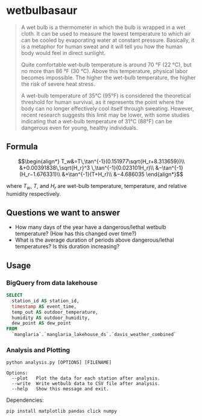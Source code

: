 # wetbulbasaur

> A wet bulb is a thermometer in which the bulb is wrapped in a wet cloth. It can be used to measure the lowest temperature to which air can be cooled by evaporating water at constant pressure. Basically, it is a metaphor for human sweat and it will tell you how the human body would feel in direct sunlight.
>
> Quite comfortable wet-bulb temperature is around 70 °F (22 °C), but no more than 86 °F (30 °C). Above this temperature, physical labor becomes impossible. The higher the wet-bulb temperature, the higher the risk of severe heat stress.
> 
> A wet-bulb temperature of 35°C (95°F) is considered the theoretical threshold for human survival, as it represents the point where the body can no longer effectively cool itself through sweating. However, recent research suggests this limit may be lower, with some studies indicating that a wet-bulb temperature of 31°C (88°F) can be dangerous even for young, healthy individuals. 

## Formula
``` math
\begin{align*}
T_w&=T\,\tan^{-1}(0.151977\sqrt{H_r+8.313659})\\
&+0.00391838\,\sqrt{H_r}^3 \,\tan^{-1}(0.023101H_r)\\
&−\tan^{-1}(H_r−1.676331)\\
&+\tan^{-1}(T+H_r)\\
&−4.686035
\end{align*}
```
where $T_w$, $T$, and $H_r$ are wet-bulb temperature, temperature, and relative humidity respectively.

## Questions we want to answer
- How many days of the year have a dangerous/lethal wetbulb temperature? (How has this changed over time?)
- What is the average duration of periods above dangerous/lethal temperatures? Is this duration increasing?

## Usage
### BigQuery from data lakehouse
```sql 
SELECT
  station_id AS station_id,
  timestamp AS event_time,
  temp_out AS outdoor_temperature,
  humidity AS outdoor_humidity,
  dew_point AS dew_point
FROM
  `manglaria`.`manglaria_lakehouse_ds`.`davis_weather_combined`
```

### Analysis and Plotting
```
python analysis.py [OPTIONS] [FILENAME]

Options:
  --plot   Plot the data for each station after analysis.
  --write  Write wetbulb data to CSV file after analysis.
  --help   Show this message and exit.
```

Dependencies:
```
pip install matplotlib pandas click numpy
```